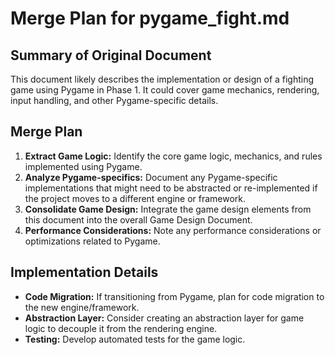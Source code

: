# Merge Plan for pygame_fight.md

## Summary of Original Document
This document likely describes the implementation or design of a fighting game using Pygame in Phase 1. It could cover game mechanics, rendering, input handling, and other Pygame-specific details.

## Merge Plan
1.  **Extract Game Logic:** Identify the core game logic, mechanics, and rules implemented using Pygame.
2.  **Analyze Pygame-specifics:** Document any Pygame-specific implementations that might need to be abstracted or re-implemented if the project moves to a different engine or framework.
3.  **Consolidate Game Design:** Integrate the game design elements from this document into the overall Game Design Document.
4.  **Performance Considerations:** Note any performance considerations or optimizations related to Pygame.

## Implementation Details
-   **Code Migration:** If transitioning from Pygame, plan for code migration to the new engine/framework.
-   **Abstraction Layer:** Consider creating an abstraction layer for game logic to decouple it from the rendering engine.
-   **Testing:** Develop automated tests for the game logic.
